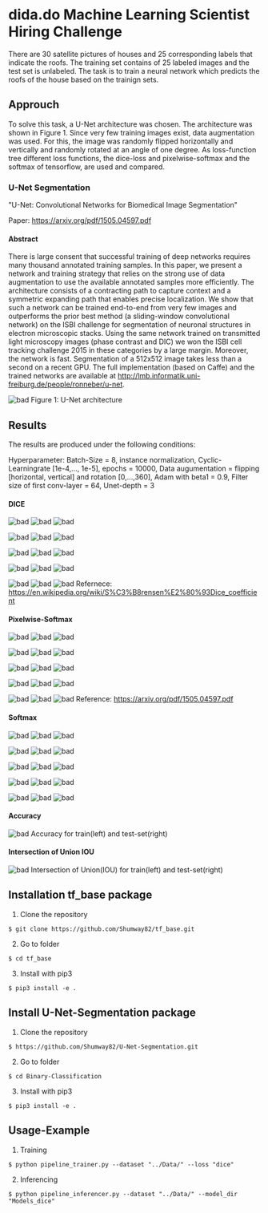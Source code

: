 # dida.do Machine Learning Scientist Hiring Challenge

There are 30 satellite pictures of houses and 25 corresponding labels that indicate the roofs. The training set contains of 25 labeled images and the test set is unlabeled. The task is to train a neural network which predicts the roofs of the house based on the trainign sets. 

## Approuch

To solve this task, a U-Net architecture was chosen. The architecture was shown in Figure 1. Since very few training images exist, data augmentation was used. For this, the image was randomly flipped horizontally and vertically and randomly rotated at an angle of one degree. As loss-function tree different loss functions, the dice-loss and pixelwise-softmax and the softmax of tensorflow, are used and compared. 

### U-Net Segmentation

"U-Net: Convolutional Networks for Biomedical Image Segmentation"

Paper: https://arxiv.org/pdf/1505.04597.pdf

#### Abstract
There is large consent that successful training of deep networks
requires many thousand annotated training samples. In this paper,
we present a network and training strategy that relies on the strong
use of data augmentation to use the available annotated samples more
efficiently. The architecture consists of a contracting path to capture
context and a symmetric expanding path that enables precise localization.
We show that such a network can be trained end-to-end from very
few images and outperforms the prior best method (a sliding-window
convolutional network) on the ISBI challenge for segmentation of neuronal
structures in electron microscopic stacks. Using the same network
trained on transmitted light microscopy images (phase contrast
and DIC) we won the ISBI cell tracking challenge 2015 in these categories
by a large margin. Moreover, the network is fast. Segmentation
of a 512x512 image takes less than a second on a recent GPU. The full
implementation (based on Caffe) and the trained networks are available
at http://lmb.informatik.uni-freiburg.de/people/ronneber/u-net.

![bad](http://deeplearning.net/tutorial/_images/unet.jpg)
Figure 1: U-Net architecture

## Results

The results are produced under the following conditions:

Hyperparameter: Batch-Size = 8, instance normalization, Cyclic-Learningrate [1e-4,..., 1e-5], epochs = 10000, Data augumentation = flipping [horizontal, vertical] and rotation [0,...,360], Adam with beta1 = 0.9, Filter size of first conv-layer = 64, Unet-depth = 3  

#### DICE

![bad](https://github.com/Shumway82/U-Net-Segmentation/blob/master/Data/predictions/dice/mask_000000.png)
![bad](https://github.com/Shumway82/U-Net-Segmentation/blob/master/Data/predictions/dice/image_000000.png)
![bad](https://github.com/Shumway82/U-Net-Segmentation/blob/master/Data/test_X/535.png)

![bad](https://github.com/Shumway82/U-Net-Segmentation/blob/master/Data/predictions/dice/mask_000001.png)
![bad](https://github.com/Shumway82/U-Net-Segmentation/blob/master/Data/predictions/dice/image_000001.png)
![bad](https://github.com/Shumway82/U-Net-Segmentation/blob/master/Data/test_X/537.png)

![bad](https://github.com/Shumway82/U-Net-Segmentation/blob/master/Data/predictions/dice/mask_000002.png)
![bad](https://github.com/Shumway82/U-Net-Segmentation/blob/master/Data/predictions/dice/image_000002.png)
![bad](https://github.com/Shumway82/U-Net-Segmentation/blob/master/Data/test_X/539.png)

![bad](https://github.com/Shumway82/U-Net-Segmentation/blob/master/Data/predictions/dice/mask_000003.png)
![bad](https://github.com/Shumway82/U-Net-Segmentation/blob/master/Data/predictions/dice/image_000003.png)
![bad](https://github.com/Shumway82/U-Net-Segmentation/blob/master/Data/test_X/551.png)

![bad](https://github.com/Shumway82/U-Net-Segmentation/blob/master/Data/predictions/dice/mask_000004.png)
![bad](https://github.com/Shumway82/U-Net-Segmentation/blob/master/Data/predictions/dice/image_000004.png)
![bad](https://github.com/Shumway82/U-Net-Segmentation/blob/master/Data/test_X/553.png)
Refernece: https://en.wikipedia.org/wiki/S%C3%B8rensen%E2%80%93Dice_coefficient

#### Pixelwise-Softmax

![bad](https://github.com/Shumway82/U-Net-Segmentation/blob/master/Data/predictions/pixel/mask_000000.png)
![bad](https://github.com/Shumway82/U-Net-Segmentation/blob/master/Data/predictions/pixel/image_000000.png)
![bad](https://github.com/Shumway82/U-Net-Segmentation/blob/master/Data/test_X/535.png)

![bad](https://github.com/Shumway82/U-Net-Segmentation/blob/master/Data/predictions/pixel/mask_000001.png)
![bad](https://github.com/Shumway82/U-Net-Segmentation/blob/master/Data/predictions/pixel/image_000001.png)
![bad](https://github.com/Shumway82/U-Net-Segmentation/blob/master/Data/test_X/537.png)

![bad](https://github.com/Shumway82/U-Net-Segmentation/blob/master/Data/predictions/pixel/mask_000002.png)
![bad](https://github.com/Shumway82/U-Net-Segmentation/blob/master/Data/predictions/pixel/image_000002.png)
![bad](https://github.com/Shumway82/U-Net-Segmentation/blob/master/Data/test_X/539.png)

![bad](https://github.com/Shumway82/U-Net-Segmentation/blob/master/Data/predictions/pixel/mask_000003.png)
![bad](https://github.com/Shumway82/U-Net-Segmentation/blob/master/Data/predictions/pixel/image_000003.png)
![bad](https://github.com/Shumway82/U-Net-Segmentation/blob/master/Data/test_X/551.png)

![bad](https://github.com/Shumway82/U-Net-Segmentation/blob/master/Data/predictions/pixel/mask_000004.png)
![bad](https://github.com/Shumway82/U-Net-Segmentation/blob/master/Data/predictions/pixel/image_000004.png)
![bad](https://github.com/Shumway82/U-Net-Segmentation/blob/master/Data/test_X/553.png)
Reference: https://arxiv.org/pdf/1505.04597.pdf

#### Softmax

![bad](https://github.com/Shumway82/U-Net-Segmentation/blob/master/Data/predictions/softmax/mask_000000.png)
![bad](https://github.com/Shumway82/U-Net-Segmentation/blob/master/Data/predictions/softmax/image_000000.png)
![bad](https://github.com/Shumway82/U-Net-Segmentation/blob/master/Data/test_X/535.png)

![bad](https://github.com/Shumway82/U-Net-Segmentation/blob/master/Data/predictions/softmax/mask_000001.png)
![bad](https://github.com/Shumway82/U-Net-Segmentation/blob/master/Data/predictions/softmax/image_000001.png)
![bad](https://github.com/Shumway82/U-Net-Segmentation/blob/master/Data/test_X/537.png)

![bad](https://github.com/Shumway82/U-Net-Segmentation/blob/master/Data/predictions/softmax/mask_000002.png)
![bad](https://github.com/Shumway82/U-Net-Segmentation/blob/master/Data/predictions/softmax/image_000002.png)
![bad](https://github.com/Shumway82/U-Net-Segmentation/blob/master/Data/test_X/539.png)

![bad](https://github.com/Shumway82/U-Net-Segmentation/blob/master/Data/predictions/softmax/mask_000003.png)
![bad](https://github.com/Shumway82/U-Net-Segmentation/blob/master/Data/predictions/softmax/image_000003.png)
![bad](https://github.com/Shumway82/U-Net-Segmentation/blob/master/Data/test_X/551.png)

![bad](https://github.com/Shumway82/U-Net-Segmentation/blob/master/Data/predictions/softmax/mask_000004.png)
![bad](https://github.com/Shumway82/U-Net-Segmentation/blob/master/Data/predictions/softmax/image_000004.png)
![bad](https://github.com/Shumway82/U-Net-Segmentation/blob/master/Data/test_X/553.png)

#### Accuracy
![bad](https://github.com/Shumway82/U-Net-Segmentation/blob/master/Data/images/accuracy.png)
Accuracy for train(left) and test-set(right) 

#### Intersection of Union IOU
![bad](https://github.com/Shumway82/U-Net-Segmentation/blob/master/Data/images/iou.png)
Intersection of Union(IOU) for train(left) and test-set(right) 

## Installation tf_base package
1. Clone the repository
```
$ git clone https://github.com/Shumway82/tf_base.git
```
2. Go to folder
```
$ cd tf_base
```
3. Install with pip3
``` 
$ pip3 install -e .
```

## Install U-Net-Segmentation package

1. Clone the repository
```
$ https://github.com/Shumway82/U-Net-Segmentation.git
```
2. Go to folder
```
$ cd Binary-Classification
```
3. Install with pip3
```
$ pip3 install -e .
```

## Usage-Example

1. Training
```
$ python pipeline_trainer.py --dataset "../Data/" --loss "dice"
```

2. Inferencing
```
$ python pipeline_inferencer.py --dataset "../Data/" --model_dir "Models_dice" 
```
